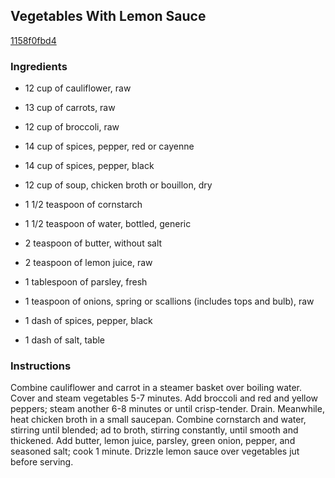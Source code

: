 ## Vegetables With Lemon Sauce

[1158f0fbd4](http://www.food.com/recipe/vegetables-with-lemon-sauce-91892)

### Ingredients

 - 12 cup of cauliflower, raw

 - 13 cup of carrots, raw

 - 12 cup of broccoli, raw

 - 14 cup of spices, pepper, red or cayenne

 - 14 cup of spices, pepper, black

 - 12 cup of soup, chicken broth or bouillon, dry

 - 1 1/2 teaspoon of cornstarch

 - 1 1/2 teaspoon of water, bottled, generic

 - 2 teaspoon of butter, without salt

 - 2 teaspoon of lemon juice, raw

 - 1 tablespoon of parsley, fresh

 - 1 teaspoon of onions, spring or scallions (includes tops and bulb), raw

 - 1 dash of spices, pepper, black

 - 1 dash of salt, table

### Instructions

Combine cauliflower and carrot in a steamer basket over boiling water. Cover and steam vegetables 5-7 minutes. Add broccoli and red and yellow peppers; steam another 6-8 minutes or until crisp-tender. Drain. Meanwhile, heat chicken broth in a small saucepan. Combine cornstarch and water, stirring until blended; ad to broth, stirring constantly, until smooth and thickened. Add butter, lemon juice, parsley, green onion, pepper, and seasoned salt; cook 1 minute. Drizzle lemon sauce over vegetables jut before serving.